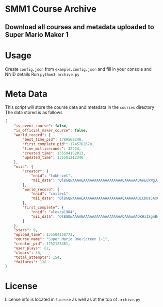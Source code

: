 # SMM1 Course Archive
## Download all courses and metadata uploaded to Super Mario Maker 1

# Usage
Create `config.json` from `example.config.json` and fill in your console and NNID details
Run `python3 archive.py`

# Meta Data
This script will store the course data and metadata in the `courses` directory
The data stored is as follows
```json
{
    "is_event_course": false,
    "is_official_maker_course": false,
    "world_record": {
        "best_time_pid": 1789569249,
        "first_complete_pid": 1745762670,
        "time_milliseconds": 32224,
        "created_time": 135504152813,
        "updated_time": 135581212346
    },
    "miis": {
        "creator": {
            "nnid": "lokh-cel",
            "mii_data": "QlBGQwAAAAEAAAAAAAAAAAAAAAAAAQAAAwAAQAoEukWgJJCg1y2zTRLuST2wjAAAKSNMAG8AawBoADQAAABFAAAAAAAAAD4uAEBUBlRpRRrANEYUgRIBaA0AACnBUUhQQwDpAGMA6QAAAAAAAAAAAAAAAAAAAEnAAAAAAAAAAAAAAAAAAAAAAAAAAAU="
        },
        "world_record": {
            "nnid": "cmiles1",
            "mii_data": "QlBGQwAAAAEAAAAAAAAAAAAAAAAAAQAAAAAAQICDOaSAxGDw09yOuWjyHfIgOQAAAABtAGkAbABlAHMAAABFAAAAAAAAAEBApABMADEGghQMIoUOgxIIaA4AACmAQUhQAAAAAAAAAAAAAAAAAAAAAAAAAAAAAI+NAAAAAAAAAAAAAAAAAAAAAAAAAAE="
        },
        "first_complete": {
            "nnid": "alesca1984",
            "mii_data": "QlBGQwAAAAEAAAAAAAAAAAAAAAAAAQAAAwAAQKHzISgmB+HS2H8zxTQMTlqSzwAAACxzAGMAYQBnAGwAaQBvADgANAAAAGJEAABrAQJoRBgmNEYUgRIXaA0ABCkAUkhQAAAAAAAAAAAAAAAAAAAAAAAAAAAAAA0+AAAAAAAAAAAAAAAAAAAAAAAAAAg="
        }
    },
    "stars": 9,
    "upload_time": 135504150772,
    "course_name": "Super Mario One-Screen 1-1",
    "creator_pid": 1752128461,
    "user_plays": 62,
    "clears": 36,
    "total_attempts": 154,
    "failures": 118
}
```

# License
License info is located in `license` as well as at the top of `archive.py`